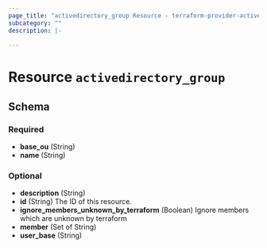 ```yaml
---
page_title: "activedirectory_group Resource - terraform-provider-activedirectory"
subcategory: ""
description: |-
  
---
```


# Resource `activedirectory_group`





## Schema

### Required

- **base_ou** (String)
- **name** (String)

### Optional

- **description** (String)
- **id** (String) The ID of this resource.
- **ignore_members_unknown_by_terraform** (Boolean) Ignore members which are unknown by terraform
- **member** (Set of String)
- **user_base** (String)


